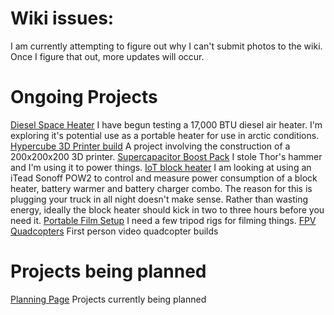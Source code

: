 <!-- TITLE: Home -->
<!-- SUBTITLE: Project Listing -->

# Wiki issues:
I am currently attempting to figure out why I can't submit photos to the wiki. Once I figure that out, more updates will occur.

# Ongoing Projects
[Diesel Space Heater](http://wiki.arctichominid.ca/diesel-space-heater)
   I have begun testing a 17,000 BTU diesel air heater. I'm exploring it's potential use as a portable heater for use in arctic conditions.
[Hypercube 3D Printer build](http://wiki.arctichominid.ca/hypercube)
   A project involving the construction of a 200x200x200 3D printer.
[Supercapacitor Boost Pack](http://wiki.arctichominid.ca/supercapacitor-boost-pack)
   I stole Thor's hammer and I'm using it to power things.
[IoT block heater](http://wiki.arctichominid.ca/io-t-block-heater)
   I am looking at using an iTead Sonoff POW2 to control and measure power consumption of a block heater, battery warmer and battery charger combo. The reason for this is plugging your truck in all night doesn't make sense. Rather than wasting energy, ideally the block heater should kick in two to three hours before you need it.
[Portable Film Setup](http://wiki.arctichominid.ca/portable-film-setup)
   I need a few tripod rigs for filming things.
[FPV Quadcopters](http://wiki.arctichominid.ca/fpv-quadcopters)
   First person video quadcopter builds

# Projects being planned
[Planning Page](http://wiki.arctichominid.ca/planning)
   Projects currently being planned